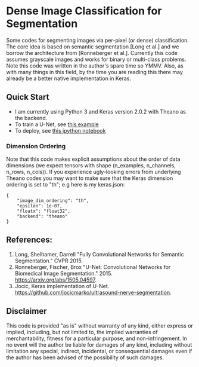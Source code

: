 # Dense Image Classification for Segmentation


Some codes for segmenting images via per-pixel (or dense) classification.  The core idea is based on semantic segmentation [Long et al.] and we borrow the architecture from [Ronneberger et al.].  Currently this code assumes grayscale images and works for binary or multi-class problems.  Note this code was written in the author's spare time so YMMV.  Also, as with many things in this field, by the time you are reading this there may already be a better native implementation in Keras.


## Quick Start

- I am currently using Python 3 and Keras version 2.0.2 with Theano as the backend.
- To train a U-Net, see [this example](./Examples/ISBI_2012/train_isbi.py)
- To deploy, see [this ipython notebook](./Examples/ISBI_2012/deploy_isbi.ipynb)


### Dimension Ordering

Note that this code makes explicit assumptions about the order of data dimensions (we expect tensors with shape (n_examples, n_channels, n_rows, n_cols)).  If you experience ugly-looking errors from underlying Theano codes you may want to make sure that the Keras dimension ordering is set to "th"; e.g here is my keras.json:

```
{
    "image_dim_ordering": "th",
    "epsilon": 1e-07,
    "floatx": "float32",
    "backend": "theano"
}
```


## References:

1.  Long, Shelhamer, Darrell "Fully Convolutional Networks for Semantic Segmentation." CVPR 2015.
2.  Ronneberger, Fischer, Brox "U-Net: Convolutional Networks for Biomedical Image Segmentation." 2015. https://arxiv.org/abs/1505.04597.
3.  Jocic, Keras implementation of U-Net. https://github.com/jocicmarko/ultrasound-nerve-segmentation.


## Disclaimer
This code is provided "as is" without warranty of any kind, either express or implied, including, but not limited to, the implied warranties of merchantability, fitness for a particular purpose, and non-infringement. In no event will the author be liable for damages of any kind, including without limitation any special, indirect, incidental, or consequential damages even if the author has been advised of the possibility of such damages.
